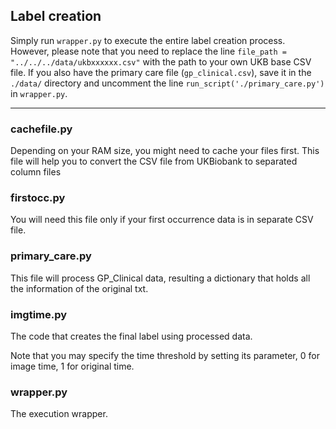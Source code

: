 ## Label creation

Simply run `wrapper.py` to execute the entire label creation process. However, please note that you need to replace the line `file_path = "../../../data/ukbxxxxxx.csv"` with the path to your own UKB base CSV file. If you also have the primary care file (`gp_clinical.csv`), save it in the `./data/` directory and uncomment the line `run_script('./primary_care.py')` in `wrapper.py`.

-------
### cachefile.py

Depending on your RAM size, you might need to cache your files first. This file will help you to convert the CSV file from UKBiobank to separated column files

### firstocc.py

You will need this file only if your first occurrence data is in separate CSV file.

### primary_care.py

This file will process GP_Clinical data, resulting a dictionary that holds all the information of the original txt.

### imgtime.py

The code that creates the final label using processed data. 

Note that you may specify the time threshold by setting its parameter, 0 for image time, 1 for original time.

### wrapper.py
The execution wrapper.